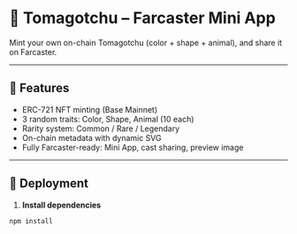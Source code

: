 # 🐸 Tomagotchu – Farcaster Mini App

Mint your own on-chain Tomagotchu (color + shape + animal), and share it on Farcaster.

---

## 🔧 Features

- ERC-721 NFT minting (Base Mainnet)
- 3 random traits: Color, Shape, Animal (10 each)
- Rarity system: Common / Rare / Legendary
- On-chain metadata with dynamic SVG
- Fully Farcaster-ready: Mini App, cast sharing, preview image

---

## 🚀 Deployment

1. **Install dependencies**
```bash
npm install
